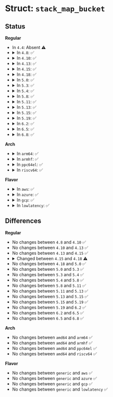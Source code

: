 # Struct: <code>stack_map_bucket</code>

## Status
<b>Regular</b>
<ul>
<li>
In <code>4.4</code>: Absent ⚠️
</li>
<li>
<details>
<summary>In <code>4.8</code>: ✅</summary>

```c
struct stack_map_bucket {
    struct pcpu_freelist_node fnode;
    u32 hash;
    u32 nr;
    u64 ip[0];
};
```
</details>
</li>
<li>
<details>
<summary>In <code>4.10</code>: ✅</summary>

```c
struct stack_map_bucket {
    struct pcpu_freelist_node fnode;
    u32 hash;
    u32 nr;
    u64 ip[0];
};
```
</details>
</li>
<li>
<details>
<summary>In <code>4.13</code>: ✅</summary>

```c
struct stack_map_bucket {
    struct pcpu_freelist_node fnode;
    u32 hash;
    u32 nr;
    u64 ip[0];
};
```
</details>
</li>
<li>
<details>
<summary>In <code>4.15</code>: ✅</summary>

```c
struct stack_map_bucket {
    struct pcpu_freelist_node fnode;
    u32 hash;
    u32 nr;
    u64 ip[0];
};
```
</details>
</li>
<li>
<details>
<summary>In <code>4.18</code>: ✅</summary>

```c
struct stack_map_bucket {
    struct pcpu_freelist_node fnode;
    u32 hash;
    u32 nr;
    u64 data[0];
};
```
</details>
</li>
<li>
<details>
<summary>In <code>5.0</code>: ✅</summary>

```c
struct stack_map_bucket {
    struct pcpu_freelist_node fnode;
    u32 hash;
    u32 nr;
    u64 data[0];
};
```
</details>
</li>
<li>
<details>
<summary>In <code>5.3</code>: ✅</summary>

```c
struct stack_map_bucket {
    struct pcpu_freelist_node fnode;
    u32 hash;
    u32 nr;
    u64 data[0];
};
```
</details>
</li>
<li>
<details>
<summary>In <code>5.4</code>: ✅</summary>

```c
struct stack_map_bucket {
    struct pcpu_freelist_node fnode;
    u32 hash;
    u32 nr;
    u64 data[0];
};
```
</details>
</li>
<li>
<details>
<summary>In <code>5.8</code>: ✅</summary>

```c
struct stack_map_bucket {
    struct pcpu_freelist_node fnode;
    u32 hash;
    u32 nr;
    u64 data[0];
};
```
</details>
</li>
<li>
<details>
<summary>In <code>5.11</code>: ✅</summary>

```c
struct stack_map_bucket {
    struct pcpu_freelist_node fnode;
    u32 hash;
    u32 nr;
    u64 data[0];
};
```
</details>
</li>
<li>
<details>
<summary>In <code>5.13</code>: ✅</summary>

```c
struct stack_map_bucket {
    struct pcpu_freelist_node fnode;
    u32 hash;
    u32 nr;
    u64 data[0];
};
```
</details>
</li>
<li>
<details>
<summary>In <code>5.15</code>: ✅</summary>

```c
struct stack_map_bucket {
    struct pcpu_freelist_node fnode;
    u32 hash;
    u32 nr;
    u64 data[0];
};
```
</details>
</li>
<li>
<details>
<summary>In <code>5.19</code>: ✅</summary>

```c
struct stack_map_bucket {
    struct pcpu_freelist_node fnode;
    u32 hash;
    u32 nr;
    u64 data[0];
};
```
</details>
</li>
<li>
<details>
<summary>In <code>6.2</code>: ✅</summary>

```c
struct stack_map_bucket {
    struct pcpu_freelist_node fnode;
    u32 hash;
    u32 nr;
    u64 data[0];
};
```
</details>
</li>
<li>
<details>
<summary>In <code>6.5</code>: ✅</summary>

```c
struct stack_map_bucket {
    struct pcpu_freelist_node fnode;
    u32 hash;
    u32 nr;
    u64 data[0];
};
```
</details>
</li>
<li>
<details>
<summary>In <code>6.8</code>: ✅</summary>

```c
struct stack_map_bucket {
    struct pcpu_freelist_node fnode;
    u32 hash;
    u32 nr;
    u64 data[0];
};
```
</details>
</li>
</ul>
<b>Arch</b>
<ul>
<li>
<details>
<summary>In <code>arm64</code>: ✅</summary>

```c
struct stack_map_bucket {
    struct pcpu_freelist_node fnode;
    u32 hash;
    u32 nr;
    u64 data[0];
};
```
</details>
</li>
<li>
<details>
<summary>In <code>armhf</code>: ✅</summary>

```c
struct stack_map_bucket {
    struct pcpu_freelist_node fnode;
    u32 hash;
    u32 nr;
    u64 data[0];
};
```
</details>
</li>
<li>
<details>
<summary>In <code>ppc64el</code>: ✅</summary>

```c
struct stack_map_bucket {
    struct pcpu_freelist_node fnode;
    u32 hash;
    u32 nr;
    u64 data[0];
};
```
</details>
</li>
<li>
<details>
<summary>In <code>riscv64</code>: ✅</summary>

```c
struct stack_map_bucket {
    struct pcpu_freelist_node fnode;
    u32 hash;
    u32 nr;
    u64 data[0];
};
```
</details>
</li>
</ul>
<b>Flavor</b>
<ul>
<li>
<details>
<summary>In <code>aws</code>: ✅</summary>

```c
struct stack_map_bucket {
    struct pcpu_freelist_node fnode;
    u32 hash;
    u32 nr;
    u64 data[0];
};
```
</details>
</li>
<li>
<details>
<summary>In <code>azure</code>: ✅</summary>

```c
struct stack_map_bucket {
    struct pcpu_freelist_node fnode;
    u32 hash;
    u32 nr;
    u64 data[0];
};
```
</details>
</li>
<li>
<details>
<summary>In <code>gcp</code>: ✅</summary>

```c
struct stack_map_bucket {
    struct pcpu_freelist_node fnode;
    u32 hash;
    u32 nr;
    u64 data[0];
};
```
</details>
</li>
<li>
<details>
<summary>In <code>lowlatency</code>: ✅</summary>

```c
struct stack_map_bucket {
    struct pcpu_freelist_node fnode;
    u32 hash;
    u32 nr;
    u64 data[0];
};
```
</details>
</li>
</ul>

## Differences
<b>Regular</b>
<ul>
<li>
No changes between <code>4.8</code> and <code>4.10</code> ✅
</li>
<li>
No changes between <code>4.10</code> and <code>4.13</code> ✅
</li>
<li>
No changes between <code>4.13</code> and <code>4.15</code> ✅
</li>
<li>
<details>
<summary>Changed between <code>4.15</code> and <code>4.18</code> ⚠️</summary>
<ul>
<li>
<b>Field added. </b>
<code>u64 data[0]</code>
</li>
<li>
<b>Field removed. </b>
<code>u64 ip[0]</code>
</li>
</ul>
</details>
</li>
<li>
No changes between <code>4.18</code> and <code>5.0</code> ✅
</li>
<li>
No changes between <code>5.0</code> and <code>5.3</code> ✅
</li>
<li>
No changes between <code>5.3</code> and <code>5.4</code> ✅
</li>
<li>
No changes between <code>5.4</code> and <code>5.8</code> ✅
</li>
<li>
No changes between <code>5.8</code> and <code>5.11</code> ✅
</li>
<li>
No changes between <code>5.11</code> and <code>5.13</code> ✅
</li>
<li>
No changes between <code>5.13</code> and <code>5.15</code> ✅
</li>
<li>
No changes between <code>5.15</code> and <code>5.19</code> ✅
</li>
<li>
No changes between <code>5.19</code> and <code>6.2</code> ✅
</li>
<li>
No changes between <code>6.2</code> and <code>6.5</code> ✅
</li>
<li>
No changes between <code>6.5</code> and <code>6.8</code> ✅
</li>
</ul>
<b>Arch</b>
<ul>
<li>
No changes between <code>amd64</code> and <code>arm64</code> ✅
</li>
<li>
No changes between <code>amd64</code> and <code>armhf</code> ✅
</li>
<li>
No changes between <code>amd64</code> and <code>ppc64el</code> ✅
</li>
<li>
No changes between <code>amd64</code> and <code>riscv64</code> ✅
</li>
</ul>
<b>Flavor</b>
<ul>
<li>
No changes between <code>generic</code> and <code>aws</code> ✅
</li>
<li>
No changes between <code>generic</code> and <code>azure</code> ✅
</li>
<li>
No changes between <code>generic</code> and <code>gcp</code> ✅
</li>
<li>
No changes between <code>generic</code> and <code>lowlatency</code> ✅
</li>
</ul>
